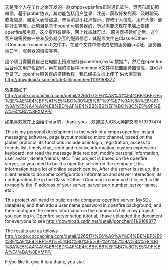 这是我个人在工作之余开发的一款xmpp+openfire即时通讯软件，页面布局仿照微信，基于jabber协议，其功能包括用户登录、注册、获取好友列表、及时聊天、收发信息、自定义表情键盘、未读消息小红点提示、修改个人信息、用户头像、删除好友等等。此项目是基于openfire服务器的，所以需要您现在电脑上搭建openfire服务器，这个资料有很多，网上找点就可以。
服务器搭建好之后，这个客户端需要做一些和服务器交互的配置信息，其配置文件在Class->Other->Common->common.h文件中，在这个文件中修改成您的服务器ip地址，服务器端口号，服务器的域名等等。

这个项目得需要自己在电脑上搭建服务器openfire,mysql数据库，然后在openfire后台添加用户名密码，再在我的项目中common.h文件中配置服务器信息，就可以登录了。openfire服务器的搭建教程，我已经把文档上传了 供大家查看 http://download.csdn.net/detail/joonchen111/9168877

效果图如下
http://code.cocoachina.com/detail/326517/%E6%A8%A1%E4%BB%BF%E5%BE%AE%E4%BF%A1%E5%BC%80%E5%8F%91%E7%9A%84%E8%81%8A%E5%A4%A9%E8%BD%AF%E4%BB%B6%EF%BC%8C%E5%9F%BA%E4%BA%8EXMPP/

如果喜欢就在上面给个star吧，thank you。 欢迎加入iOS大神群交流 519797474

This is my personal development in the work of a xmpp+openfire instant messaging software, page layout modeled micro channel, based on the jabber protocol, its functions include user login, registration, access to friends list, timely chat, send and receive information, custom expression keyboard, not read the message little red dot, modify personal information, user avatar, delete friends, etc.. This project is based on the openfire server, so you need to build a openfire server on the computer, this information has a lot of online search can be.
After the server is set up, the client needs to do some configuration information and server interaction, its configuration file in the Class->Other->Common->common.h file, in this file to modify the IP address of your server, server port number, server name, etc..

This project will need to build on the computer openfire server, MySQL database, and then add a user name password in openfire background, and then configure the server information in the common.h file in my project, you can log in. Openfire server setup tutorial, I have uploaded the document for everyone to see
http://download.csdn.net/detail/joonchen111/9168877

The results are as follows
http://code.cocoachina.com/detail/326517/%E6%A8%A1%E4%BB%BF%E5%BE%AE%E4%BF%A1%E5%BC%80%E5%8F%91%E7%9A%84%E8%81%8A%E5%A4%A9%E8%BD%AF%E4%BB%B6%EF%BC%8C%E5%9F%BA%E4%BA%8EXMPP/

If you like it, give it to a thank, you star.
